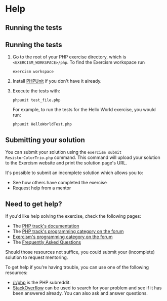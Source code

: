 # Help

## Running the tests

## Running the tests

1. Go to the root of your PHP exercise directory, which is `<EXERCISM_WORKSPACE>/php`.
   To find the Exercism workspace run

   ```shell
   exercism workspace
   ```

2. Install [PHPUnit] if you don't have it already.
3. Execute the tests with:

   ```shell
   phpunit test_file.php
   ```

   For example, to run the tests for the Hello World exercise, you would run:

   ```shell
   phpunit HelloWorldTest.php
   ```

[PHPUnit]: https://exercism.org/docs/tracks/php/installation#h-via-php-archive-phar

## Submitting your solution

You can submit your solution using the `exercism submit ResistorColorTrio.php` command.
This command will upload your solution to the Exercism website and print the solution page's URL.

It's possible to submit an incomplete solution which allows you to:

- See how others have completed the exercise
- Request help from a mentor

## Need to get help?

If you'd like help solving the exercise, check the following pages:

- The [PHP track's documentation](https://exercism.org/docs/tracks/php)
- The [PHP track's programming category on the forum](https://forum.exercism.org/c/programming/php)
- [Exercism's programming category on the forum](https://forum.exercism.org/c/programming/5)
- The [Frequently Asked Questions](https://exercism.org/docs/using/faqs)

Should those resources not suffice, you could submit your (incomplete) solution to request mentoring.

To get help if you're having trouble, you can use one of the following resources:

- [/r/php](https://www.reddit.com/r/php) is the PHP subreddit.
- [StackOverflow](https://stackoverflow.com/questions/tagged/php) can be used to search for your problem and see if it has been answered already. You can also ask and answer questions.